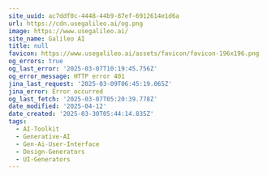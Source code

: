```yaml
---
site_uuid: ac7ddf0c-4448-44b9-87ef-6912614e1d6a
url: https://cdn.usegalileo.ai/og.png
image: https://www.usegalileo.ai/
site_name: Galileo AI
title: null
favicon: https://www.usegalileo.ai/assets/favicon/favicon-196x196.png
og_errors: true
og_last_error: '2025-03-07T10:19:45.756Z'
og_error_message: HTTP error 401
jina_last_request: '2025-03-09T06:45:19.065Z'
jina_error: Error occurred
og_last_fetch: '2025-03-07T05:20:39.778Z'
date_modified: '2025-04-12'
date_created: '2025-03-30T05:44:14.835Z'
tags:
  - AI-Toolkit
  - Generative-AI
  - Gen-Ai-User-Interface
  - Design-Generators
  - UI-Generators
---
```



































































